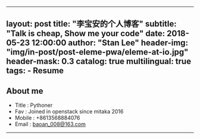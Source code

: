 
---
layout:       post
title:        "李宝安的个人博客"
subtitle:     "Talk is cheap, Show me your code"
date:         2018-05-23 12:00:00
author:       "Stan Lee"
header-img:   "img/in-post/post-eleme-pwa/eleme-at-io.jpg"
header-mask:  0.3
catalog:      true
multilingual: true
tags:
    - Resume
---

About me
---
* Title : Pythoner
* Fav : Joined in openstack since mitaka 2016
* Mobile : +8613568884076
* Email : baoan_008@163.com
---

